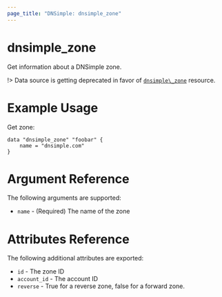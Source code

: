 ```yaml
---
page_title: "DNSimple: dnsimple_zone"
---
```


# dnsimple\_zone

Get information about a DNSimple zone.

!> Data source is getting deprecated in favor of [`dnsimple\_zone`](../resources/zone.md) resource.

# Example Usage

Get zone:

```hcl
data "dnsimple_zone" "foobar" {
    name = "dnsimple.com"
}
```

# Argument Reference

The following arguments are supported:

* `name` - (Required) The name of the zone

# Attributes Reference

The following additional attributes are exported:

* `id` - The zone ID
* `account_id` - The account ID
* `reverse` - True for a reverse zone, false for a forward zone.
